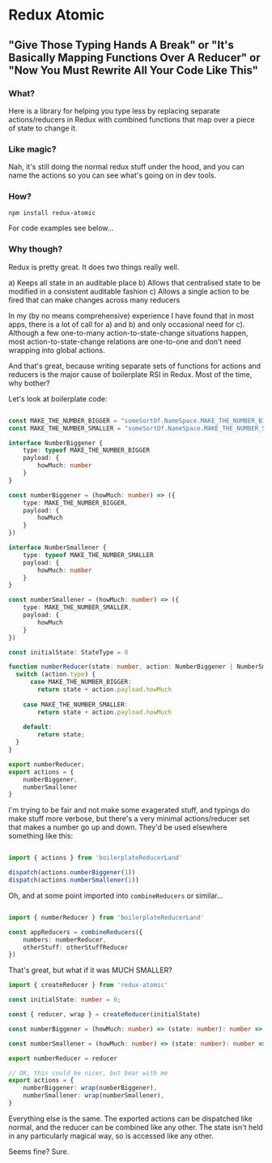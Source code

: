 # Redux Atomic

## "Give Those Typing Hands A Break" or "It's Basically Mapping Functions Over A Reducer" or "Now You Must Rewrite All Your Code Like This"

### What?

Here is a library for helping you type less by replacing separate actions/reducers in Redux with combined functions that map over a piece of state to change it.

### Like magic?

Nah, it's still doing the normal redux stuff under the hood, and you can name the actions so you can see what's going on in dev tools.

### How?

```npm install redux-atomic```

For code examples see below...

### Why though? 

Redux is pretty great. It does two things really well.

a) Keeps all state in an auditable place
b) Allows that centralised state to be modified in a consistent auditable fashion
c) Allows a single action to be fired that can make changes across many reducers

In my (by no means comprehensive) experience I have found that in most apps, there is a lot of call for a) and b) and only occasional need for c). Although a few one-to-many action-to-state-change situations happen, most action-to-state-change relations are one-to-one and don't need wrapping into global actions.

And that's great, because writing separate sets of functions for actions and reducers is the major cause of boilerplate RSI in Redux. Most of the time, why bother?

Let's look at boilerplate code:

```typescript

const MAKE_THE_NUMBER_BIGGER = "someSortOf.NameSpace.MAKE_THE_NUMBER_BIGGER"
const MAKE_THE_NUMBER_SMALLER = "someSortOf.NameSpace.MAKE_THE_NUMBER_SMALLER"

interface NumberBiggener {
    type: typeof MAKE_THE_NUMBER_BIGGER
    payload: {
        howMuch: number
    }
}

const numberBiggener = (howMuch: number) => ({
    type: MAKE_THE_NUMBER_BIGGER,
    payload: {
        howMuch
    }
})

interface NumberSmallener {
    type: typeof MAKE_THE_NUMBER_SMALLER
    payload: {
        howMuch: number
    }
}

const numberSmallener = (howMuch: number) => ({
    type: MAKE_THE_NUMBER_SMALLER,
    payload: {
        howMuch
    }
})

const initialState: StateType = 0

function numberReducer(state: number, action: NumberBiggener | NumberSmallener ): number {
  switch (action.type) {
      case MAKE_THE_NUMBER_BIGGER:
        return state + action.payload.howMuch
    
    case MAKE_THE_NUMBER_SMALLER:
        return state + action.payload.howMuch
    
    default:
        return state;
  }
}

export numberReducer;
export actions = {
    numberBiggener,
    numberSmallener
}

```

I'm trying to be fair and not make some exagerated stuff, and typings do make stuff more verbose, but there's a very minimal actions/reducer set that makes a number go up and down. They'd be used elsewhere something like this:

```typescript

import { actions } from 'boilerplateReducerLand'

dispatch(actions.numberBiggener(1))
dispatch(actions.numberSmallener(1))

```

Oh, and at some point imported into `combineReducers` or similar...

```typescript

import { numberReducer } from 'boilerplateReducerLand'

const appReducers = combineReducers({
    numbers: numberReducer,
    otherStuff: otherStuffReducer
})

```

That's great, but what if it was MUCH SMALLER?

```typescript
import { createReducer } from 'redux-atomic'

const initialState: number = 0;

const { reducer, wrap } = createReducer(initialState)

const numberBiggener = (howMuch: number) => (state: number): number => state + howMuch

const numberSmallener = (howMuch: number) => (state: number): number => state - howMuch

export numberReducer = reducer

// OK, this could be nicer, but bear with me
export actions = {
    numberBiggener: wrap(numberBiggener),
    numberSmallener: wrap(numberSmallener),
}

```

Everything else is the same. The exported actions can be dispatched like normal, and the reducer can be combined like any other. The state isn't held in any particularly magical way, so is accessed like any other.

Seems fine? Sure.